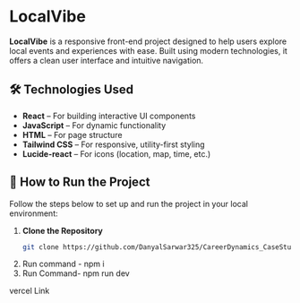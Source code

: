 # LocalVibe

**LocalVibe** is a responsive front-end project designed to help users explore local events and experiences with ease. Built using modern technologies, it offers a clean user interface and intuitive navigation.

## 🛠 Technologies Used

- **React** – For building interactive UI components
- **JavaScript** – For dynamic functionality
- **HTML** – For page structure
- **Tailwind CSS** – For responsive, utility-first styling
- **Lucide-react** – For icons (location, map, time, etc.)

## 🚀 How to Run the Project

Follow the steps below to set up and run the project in your local environment:

1. **Clone the Repository**
   ```bash
   git clone https://github.com/DanyalSarwar325/CareerDynamics_CaseStudy.git

2. Run command - npm i
3. Run Command-  npm run dev

vercel Link